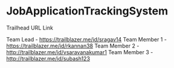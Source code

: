 # JobApplicationTrackingSystem

Trailhead URL Link

Team Lead     - https://trailblazer.me/id/sragav14
Team Member 1 - https://trailblazer.me/id/rkannan38
Team Member 2 - http://trailblazer.me/id/vsaravanakumar1
Team Member 3 - http://trailblazer.me/id/subash123
